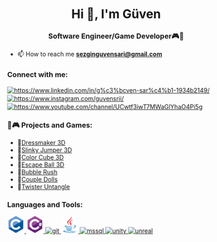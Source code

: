 <h1 align="center">Hi 👋, I'm Güven</h1>
<h3 align="center">Software Engineer/Game Developer🎮🧩</h3>

- 📫 How to reach me **sezginguvensari@gmail.com**

<h3 align="left">Connect with me:</h3>
<p align="left">
<a href="https://linkedin.com/in/g%c3%bcven-sar%c4%b1-1934b2149/" target="blank"><img align="center" src="https://raw.githubusercontent.com/rahuldkjain/github-profile-readme-generator/master/src/images/icons/Social/linked-in-alt.svg" alt="https://www.linkedin.com/in/g%c3%bcven-sar%c4%b1-1934b2149/" height="30" width="40" /></a>
<a href="https://www.instagram.com/guvensrii/" target="blank"><img align="center" src="https://raw.githubusercontent.com/rahuldkjain/github-profile-readme-generator/master/src/images/icons/Social/instagram.svg" alt="https://www.instagram.com/guvensrii/" height="30" width="40" /></a>
<a href="https://www.youtube.com/channel/UCwtf3iwT7MWaGlYhaO4Pi5g" target="blank"><img align="center" src="https://raw.githubusercontent.com/rahuldkjain/github-profile-readme-generator/master/src/images/icons/Social/youtube.svg" alt="https://www.youtube.com/channel/UCwtf3iwT7MWaGlYhaO4Pi5g" height="30" width="40" /></a>
</p>

<h3 align="left">  🚀🎮 Projects and Games:</h3>
<p align="left">

- 🧩[Dressmaker 3D](https://play.google.com/store/apps/details?id=com.ModaGames.Dressmaker3D&hl=tr&gl=US)
- 🧩[Slinky Jumper 3D](https://play.google.com/store/apps/details?id=com.ITCPLAY.SlinkyJumper3D&hl=tr&gl=US)
- 🧩[Color Cube 3D](https://play.google.com/store/apps/details?id=com.ITCPLAY.ColorCube3D&hl=tr&gl=US)
- 🧩[Escape Ball 3D](https://play.google.com/store/apps/details?id=com.ITCPLAY.EscapeBall3D&hl=tr&gl=US)
- 🧩[Bubble Rush](https://play.google.com/store/apps/details?id=com.ModaGames.BubbleRush&hl=tr&gl=US)
- 🧩[Couple Dolls](https://play.google.com/store/apps/details?id=com.ModaGames.CoupleDolls&hl=tr&gl=US)
- 🧩[Twister Untangle](https://play.google.com/store/apps/details?id=com.ModaGames.TwisterUntangle&hl=tr&gl=US)




<h3 align="left">Languages and Tools:</h3>
<p align="left"> <a href="https://www.cprogramming.com/" target="_blank" rel="noreferrer"> <img src="https://raw.githubusercontent.com/devicons/devicon/master/icons/c/c-original.svg" alt="c" width="40" height="40"/> </a> <a href="https://www.w3schools.com/cs/" target="_blank" rel="noreferrer"> <img src="https://raw.githubusercontent.com/devicons/devicon/master/icons/csharp/csharp-original.svg" alt="csharp" width="40" height="40"/> </a> <a href="https://git-scm.com/" target="_blank" rel="noreferrer"> <img src="https://www.vectorlogo.zone/logos/git-scm/git-scm-icon.svg" alt="git" width="40" height="40"/> </a> <a href="https://www.java.com" target="_blank" rel="noreferrer"> <img src="https://raw.githubusercontent.com/devicons/devicon/master/icons/java/java-original.svg" alt="java" width="40" height="40"/> </a> <a href="https://www.microsoft.com/en-us/sql-server" target="_blank" rel="noreferrer"> <img src="https://www.svgrepo.com/show/303229/microsoft-sql-server-logo.svg" alt="mssql" width="40" height="40"/> </a> <a href="https://unity.com/" target="_blank" rel="noreferrer"> <img src="https://www.vectorlogo.zone/logos/unity3d/unity3d-icon.svg" alt="unity" width="40" height="40"/> </a> <a href="https://unrealengine.com/" target="_blank" rel="noreferrer"> <img src="https://raw.githubusercontent.com/kenangundogan/fontisto/036b7eca71aab1bef8e6a0518f7329f13ed62f6b/icons/svg/brand/unreal-engine.svg" alt="unreal" width="40" height="40"/> </a> </p>
